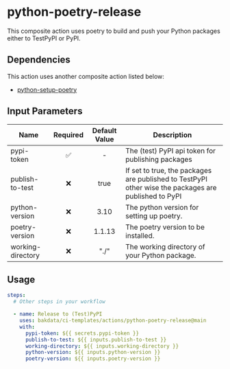 # python-poetry-release

This composite action uses poetry to build and push your Python packages either to TestPyPI or PyPI.

## Dependencies

This action uses another composite action listed below:

- [python-setup-poetry](https://github.com/bakdata/ci-templates/tree/main/actions/python-setup-poetry)

## Input Parameters

| Name              | Required | Default Value | Description                                                                                          |
| ----------------- | :------: | :-----------: | ---------------------------------------------------------------------------------------------------- |
| pypi-token        |    ✅     |       -       | The (test) PyPI api token for publishing packages                                                    |
| publish-to-test   |    ❌     |     true      | If set to true, the packages are published to TestPyPI other wise the packages are published to PyPI |
| python-version    |    ❌     |     3.10      | The python version for setting up poetry.                                                            |
| poetry-version    |    ❌     |    1.1.13     | The poetry version to be installed.                                                                  |
| working-directory |    ❌     |     "./"      | The working directory of your Python package.                                                        |

## Usage

```yaml
steps:
  # Other steps in your workflow

  - name: Release to (Test)PyPI
    uses: bakdata/ci-templates/actions/python-poetry-release@main
    with:
      pypi-token: ${{ secrets.pypi-token }}
      publish-to-test: ${{ inputs.publish-to-test }}
      working-directory: ${{ inputs.working-directory }}
      python-version: ${{ inputs.python-version }}
      poetry-version: ${{ inputs.poetry-version }}
```
